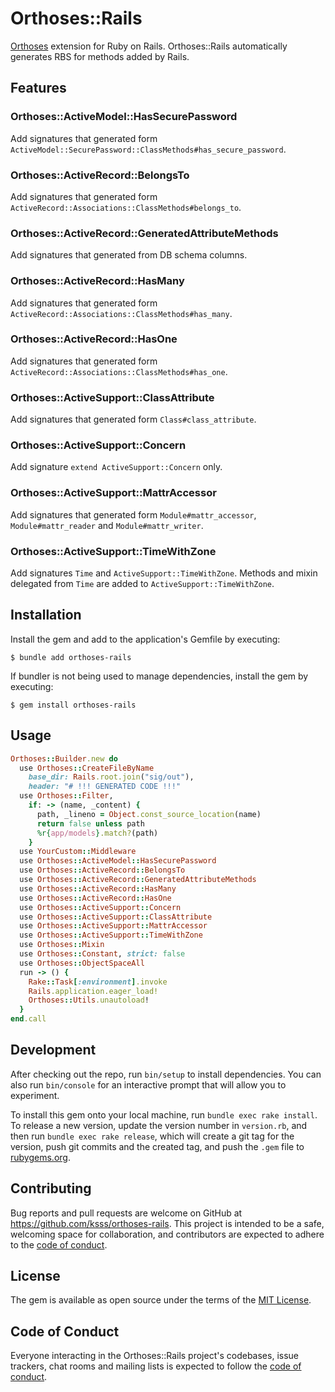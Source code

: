 # Orthoses::Rails

[Orthoses](https://github.com/ksss/orthoses) extension for Ruby on Rails.
Orthoses::Rails automatically generates RBS for methods added by Rails.

## Features

### Orthoses::ActiveModel::HasSecurePassword

Add signatures that generated form `ActiveModel::SecurePassword::ClassMethods#has_secure_password`.

### Orthoses::ActiveRecord::BelongsTo

Add signatures that generated form `ActiveRecord::Associations::ClassMethods#belongs_to`.

### Orthoses::ActiveRecord::GeneratedAttributeMethods

Add signatures that generated from DB schema columns.

### Orthoses::ActiveRecord::HasMany

Add signatures that generated form `ActiveRecord::Associations::ClassMethods#has_many`.

### Orthoses::ActiveRecord::HasOne

Add signatures that generated form `ActiveRecord::Associations::ClassMethods#has_one`.

### Orthoses::ActiveSupport::ClassAttribute

Add signatures that generated form `Class#class_attribute`.

### Orthoses::ActiveSupport::Concern

Add signature `extend ActiveSupport::Concern` only.

### Orthoses::ActiveSupport::MattrAccessor

Add signatures that generated form `Module#mattr_accessor`, `Module#mattr_reader` and `Module#mattr_writer`.

### Orthoses::ActiveSupport::TimeWithZone

Add signatures `Time` and `ActiveSupport::TimeWithZone`.
Methods and mixin delegated from `Time` are added to `ActiveSupport::TimeWithZone`.

## Installation

Install the gem and add to the application's Gemfile by executing:

    $ bundle add orthoses-rails

If bundler is not being used to manage dependencies, install the gem by executing:

    $ gem install orthoses-rails

## Usage

```rb
Orthoses::Builder.new do
  use Orthoses::CreateFileByName
    base_dir: Rails.root.join("sig/out"),
    header: "# !!! GENERATED CODE !!!"
  use Orthoses::Filter,
    if: -> (name, _content) {
      path, _lineno = Object.const_source_location(name)
      return false unless path
      %r{app/models}.match?(path)
    }
  use YourCustom::Middleware
  use Orthoses::ActiveModel::HasSecurePassword
  use Orthoses::ActiveRecord::BelongsTo
  use Orthoses::ActiveRecord::GeneratedAttributeMethods
  use Orthoses::ActiveRecord::HasMany
  use Orthoses::ActiveRecord::HasOne
  use Orthoses::ActiveSupport::Concern
  use Orthoses::ActiveSupport::ClassAttribute
  use Orthoses::ActiveSupport::MattrAccessor
  use Orthoses::ActiveSupport::TimeWithZone
  use Orthoses::Mixin
  use Orthoses::Constant, strict: false
  use Orthoses::ObjectSpaceAll
  run -> () {
    Rake::Task[:environment].invoke
    Rails.application.eager_load!
    Orthoses::Utils.unautoload!
  }
end.call
```

## Development

After checking out the repo, run `bin/setup` to install dependencies. You can also run `bin/console` for an interactive prompt that will allow you to experiment.

To install this gem onto your local machine, run `bundle exec rake install`. To release a new version, update the version number in `version.rb`, and then run `bundle exec rake release`, which will create a git tag for the version, push git commits and the created tag, and push the `.gem` file to [rubygems.org](https://rubygems.org).

## Contributing

Bug reports and pull requests are welcome on GitHub at https://github.com/ksss/orthoses-rails. This project is intended to be a safe, welcoming space for collaboration, and contributors are expected to adhere to the [code of conduct](https://github.com/ksss/orthoses-rails/blob/main/CODE_OF_CONDUCT.md).

## License

The gem is available as open source under the terms of the [MIT License](https://opensource.org/licenses/MIT).

## Code of Conduct

Everyone interacting in the Orthoses::Rails project's codebases, issue trackers, chat rooms and mailing lists is expected to follow the [code of conduct](https://github.com/ksss/orthoses-rails/blob/main/CODE_OF_CONDUCT.md).
